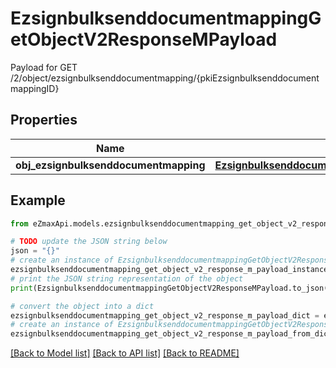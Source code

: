# EzsignbulksenddocumentmappingGetObjectV2ResponseMPayload

Payload for GET /2/object/ezsignbulksenddocumentmapping/{pkiEzsignbulksenddocumentmappingID}

## Properties

Name | Type | Description | Notes
------------ | ------------- | ------------- | -------------
**obj_ezsignbulksenddocumentmapping** | [**EzsignbulksenddocumentmappingResponseCompound**](EzsignbulksenddocumentmappingResponseCompound.md) |  | 

## Example

```python
from eZmaxApi.models.ezsignbulksenddocumentmapping_get_object_v2_response_m_payload import EzsignbulksenddocumentmappingGetObjectV2ResponseMPayload

# TODO update the JSON string below
json = "{}"
# create an instance of EzsignbulksenddocumentmappingGetObjectV2ResponseMPayload from a JSON string
ezsignbulksenddocumentmapping_get_object_v2_response_m_payload_instance = EzsignbulksenddocumentmappingGetObjectV2ResponseMPayload.from_json(json)
# print the JSON string representation of the object
print(EzsignbulksenddocumentmappingGetObjectV2ResponseMPayload.to_json())

# convert the object into a dict
ezsignbulksenddocumentmapping_get_object_v2_response_m_payload_dict = ezsignbulksenddocumentmapping_get_object_v2_response_m_payload_instance.to_dict()
# create an instance of EzsignbulksenddocumentmappingGetObjectV2ResponseMPayload from a dict
ezsignbulksenddocumentmapping_get_object_v2_response_m_payload_from_dict = EzsignbulksenddocumentmappingGetObjectV2ResponseMPayload.from_dict(ezsignbulksenddocumentmapping_get_object_v2_response_m_payload_dict)
```
[[Back to Model list]](../README.md#documentation-for-models) [[Back to API list]](../README.md#documentation-for-api-endpoints) [[Back to README]](../README.md)


